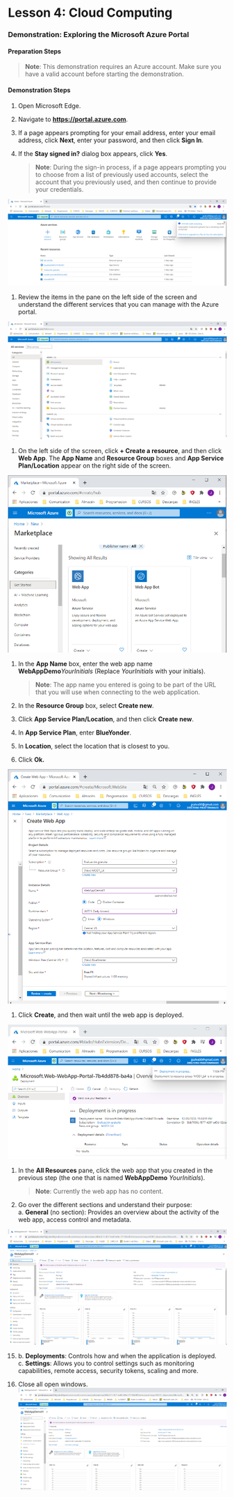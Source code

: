 
# Lesson 4: Cloud Computing

### Demonstration: Exploring the Microsoft Azure Portal

#### Preparation Steps

  >**Note**: This demonstration requires an Azure account. Make sure you have a valid account before starting the demonstration.

#### Demonstration Steps

1. Open Microsoft Edge.

2. Navigate to **https://portal.azure.com**.

3. If a page appears prompting for your email address, enter your email address, click **Next**, enter your password, and then click **Sign In**.

4. If the **Stay signed in?** dialog box appears, click **Yes**.

   >**Note**: During the sign-in process, if a page appears prompting you to choose from a list of previously used accounts, select the account that you previously used, and then continue to provide your credentials.

![inicio](https://github.com/JuanjoSalva/Cloud-Computing/blob/main/inicio.PNG)



1. Review the items in the pane on the left side of the screen and understand the different services that you can manage with the Azure portal.



![items](https://github.com/JuanjoSalva/Cloud-Computing/blob/main/items.PNG)



1. On the left side of the screen, click **+ Create a resource**, and then click **Web App**. The **App Name** and **Resource Group** boxes and **App Service Plan/Location** appear on the right side of the screen.

![image-20201220225437288](https://github.com/JuanjoSalva/Cloud-Computing/blob/main/web_app_1.PNG)







1. In the **App Name** box, enter the web app name **WebAppDemo**_YourInitials_ (Replace _YourInitials_ with your initials).  

   >**Note**: The app name you entered is going to be part of the URL that you will use when connecting to the web application.

2. In the **Resource Group** box, select **Create new**.

3. Click **App Service Plan/Location**,  and then click **Create new**. 

4. In **App Service Plan**, enter **BlueYonder**.

5. In **Location**, select the location that is closest to you.

6. Click **Ok.**



![web_app_2](https://github.com/JuanjoSalva/Cloud-Computing/blob/main/web_app_2.PNG)



1. Click **Create**, and then wait until the web app is deployed.

![web_app_3](https://github.com/JuanjoSalva/Cloud-Computing/blob/main/web_app_3.PNG)

1. In the **All Resources** pane, click the web app that you created in the previous step (the one that is named **WebAppDemo** _YourInitials_).  



   >**Note**: Currently the web app has no content.

15. Go over the different sections and understand their purpose:  
      a. **General** (no section): Provides an overview about the activity of the web app, access control and metadata.  

![web_app_4](https://github.com/JuanjoSalva/Cloud-Computing/blob/main/web_app_4.PNG)

15.   b. **Deployments**: Controls how and when the application is deployed.  
      c. **Settings**: Allows you to control settings such as monitoring capabilities, remote access, security tokens, scaling and more.



15. Close all open windows.![web_app_5](https://github.com/JuanjoSalva/Cloud-Computing/blob/main/web_app_5.PNG)
